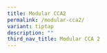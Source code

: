 ```yaml
---
title: Modular CCA2
permalink: /modular-cca2/
variant: tiptap
description: ""
third_nav_title: Modular CCA 2
---
```

